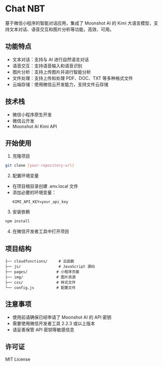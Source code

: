 # Chat NBT

基于微信小程序的智能对话应用，集成了 Moonshot AI 的 Kimi 大语言模型，支持文本对话、语音交互和图片分析等功能，高效、可用。

## 功能特点

- 文本对话：支持与 AI 进行自然语言对话
- 语音交互：支持语音输入和语音识别
- 图片分析：支持上传图片并进行智能分析
- 文件处理：支持上传和处理 PDF、DOC、TXT 等多种格式文件
- 云端存储：使用微信云开发能力，支持文件云存储

## 技术栈

- 微信小程序原生开发
- 微信云开发
- Moonshot AI Kimi API

## 开始使用

1. 克隆项目
```bash
git clone [your-repository-url]
```

2. 配置环境变量
- 在项目根目录创建 .env.local 文件
- 添加必要的环境变量：
  ```
  KIMI_API_KEY=your_api_key
  ```

3. 安装依赖
```bash
npm install
```

4. 在微信开发者工具中打开项目

## 项目结构

```
├── cloudfunctions/     # 云函数
├── js/                 # JavaScript 源码
├── pages/             # 小程序页面
├── img/               # 图片资源
├── css/               # 样式文件
└── config.js          # 配置文件
```

## 注意事项

- 使用前请确保已经申请了 Moonshot AI 的 API 密钥
- 需要使用微信开发者工具 2.2.3 或以上版本
- 请妥善保管 API 密钥等敏感信息

## 许可证

MIT License